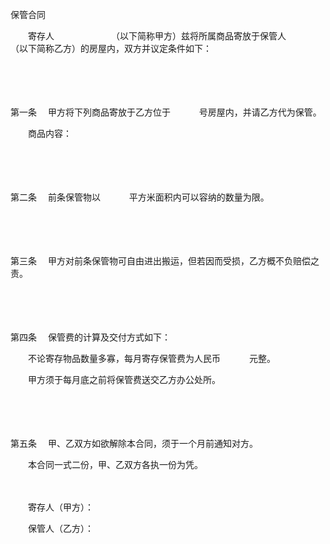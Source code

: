 



保管合同



 

　　寄存人　　　　　　　（以下简称甲方）兹将所属商品寄放于保管人　　　　　　　（以下简称乙方）的房屋内，双方并议定条件如下：

　　

　　

第一条
　甲方将下列商品寄放于乙方位于　　　 号房屋内，并请乙方代为保管。

　　商品内容：

　　

　　

第二条
　前条保管物以　　　 平方米面积内可以容纳的数量为限。

　　

　　

第三条
　甲方对前条保管物可自由进出搬运，但若因而受损，乙方概不负赔偿之责。

　　

　　

第四条
　保管费的计算及交付方式如下：

　　不论寄存物品数量多寡，每月寄存保管费为人民币　　　 元整。

　　甲方须于每月底之前将保管费送交乙方办公处所。

　　

　　

第五条
　甲、乙双方如欲解除本合同，须于一个月前通知对方。

　　本合同一式二份，甲、乙双方各执一份为凭。　　

　　

　　寄存人（甲方）：

　　保管人（乙方）：

　　